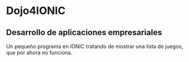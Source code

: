 # Dojo4IONIC

## Desarrollo de aplicaciones empresariales

Un pequeño programa en IONIC tratando de mostrar una lista de juegos, que por ahora no funciona.
